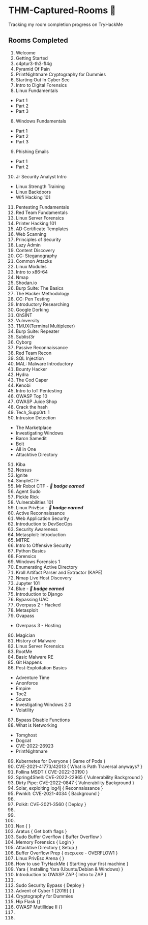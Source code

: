 # THM-Captured-Rooms 🚩
Tracking my room completion progress on TryHackMe 


## Rooms Completed 

1. Welcome 
2. Getting Started
2. c4ptur3-th3-fl4g
3. Pyramid Of Pain
4. PrintNightmare
Cryptography for Dummies
5. Starting Out In Cyber Sec
6. Intro to Digital Forensics
7. Linux Fundamentals 
- Part 1
- Part 2
- Part 3

8. Windows Fundamentals 
- Part 1
- Part 2
- Part 3

9. Phishing Emails 
- Part 1
- Part 2 

10. Jr Security Analyst Intro
- Linux Strength Training
- Linux Backdoors
- Wifi Hacking 101
11. Pentesting Fundamentals
12. Red Team Fundamentals
13. Linux Server Forensics
14. Printer Hacking 101
15. AD Certificate Templates
16. Web Scanning
17. Principles of Security
18. Lazy Admin
19. Content Discovery
20. CC: Steganography
21. Common Attacks 
22. Linux Modules
23. Intro to x86-64
24. Nmap
25. Shodan.io
26. Burp Suite: The Basics
27. The Hacker Methodology
28. CC: Pen Testing
29. Introductory Researching
30. Google Dorking
31. OhSINT
32. Vulnversity
33. TMUX(Terminal Multiplexer)
34. Burp Suite: Repeater
35. Sublist3r
36. Cyborg
37. Passive Reconnaissance
38. Red Team Recon
39. SQL Injection
40. MAL: Malware Introductory
41. Bounty Hacker
42. Hydra
43. The Cod Caper
44. Kenobi
45. Intro to IoT Pentesting
46. OWASP Top 10
47. OWASP Juice Shop
48. Crack the hash
49. Tech_Supp0rt: 1
50. Intrusion Detection
- The Marketplace
- Investigating Windows
- Baron Samedit
- Bolt
- All in One
- Attacktive Directory
51. Kiba
52. Nessus
53. Ignite 
54. SimpleCTF
55. Mr Robot CTF - **_📛 badge earned_**
56. Agent Sudo
57. Pickle Rick 
58. Vulnerabilities 101
59. Linux PrivEsc - **_📛 badge earned_**
60. Active Reconnaissance
61. Web Application Security
62. Introduction to DevSecOps
63. Security Awareness 
64. Metasploit: Introduction
65. MITRE
66. Intro to Offensive Security
67. Python Basics
68. Forensics
69. Windows Forensics 1 
70. Enumerating Active Directory
71. Kroll Artifact Parser and Extractor (KAPE)
72. Nmap Live Host Discovery 
73. Jupyter 101 
74. Blue - **_📛 badge earned_**
75. Introduction to Django 
76. Bypassing UAC 
77. Overpass 2 - Hacked
78. Metasploit
79. Ovapass
   - Overpass 3 - Hosting
80. Magician
81. History of Malware
82. Linux Server Forensics
83. RootMe
84. Basic Malware RE 
85. Git Happens
86. Post-Exploitation Basics
- Adventure Time
- Anonforce
- Empire
- Toc2
- Source
- Investigating Windows 2.0
- Volatility
87. Bypass Disable Functions 
88. What is Networking
- Tomghost
- Dogcat
- CVE-2022-26923 
- PrintNightmare
89. Kubernetes for Everyone { Game of Pods }
90. CVE-2021-41773/42013 { What is Path Traversal anyways? }
91. Follina MSDT { CVE-2022-30190 }
92. Spring4Shell: CVE-2022-22965 { Vulnerability Background }
93. Dirty Pipe: CVE-2022-0847 { Vulnerability Background }
94. Solar, exploiting log4j { Reconnaissance }
95. Pwnkit: CVE-2021-4034 { Background }
96.  
97. Polkit: CVE-2021-3560 { Deploy }
98. 
99. 
100. 
101. Nax {  }
102. Aratus { Get both flags }
103. Sudo Buffer Overflow { Buffer Overflow }
104. Memory Forensics { Login }
105. Attacktive Directory { Setup }
106. Buffer Overflow Prep { oscp.exe - OVERFLOW1 }
107. Linux PrivEsc Arena { }
108. How to use TryHackMe { Starting your first machine }
109. Yara {  Installing Yara (Ubuntu/Debian & Windows) }
110. Introduction to OWASP ZAP { Intro to ZAP }
111. 
112. Sudo Security Bypass { Deploy }
113. Advent of Cyber 1 [2019] { }
114. Cryptography for Dummies
115. Hip Flask {}
116. OWASP Mutillidae II {}
117. 
118. 

 


